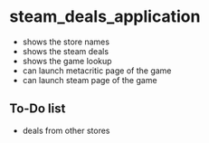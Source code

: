 # steam_deals_application

- shows the store names
- shows the steam deals
- shows the game lookup
- can launch metacritic page of the game
- can launch steam page of the game

## To-Do list

- deals from other stores
